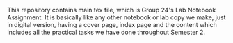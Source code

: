 This repository contains main.tex file, which is Group 24's Lab Notebook Assignment. 
It is basically like any other notebook or lab copy we make, just in digital version, having a cover page, index page and the content which includes all the practical tasks we have
done throughout Semester 2. 
